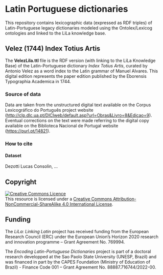 # Latin Portuguese dictionaries
This repository contains lexicographic data (expressed as RDF triples) of Latin-Portuguese legacy dictionaries modeled using the Ontolex/Lexicog ontologies and linked to the LiLa knowledge base.

## Velez (1744) Index Totius Artis
The **VelezLila.ttl** file is the RDF version (with linking to the LiLa Knowledge Base) of the Latin-Portuguese dictionary *Index Totius Artis*, curated by Antonio Velez as a word index to the Latin grammar of Manuel Alvares. This digital edition represents the paper edition published by the Eborensis Typographia Academica in 1744.

### Source of data
Data are taken from the unstructured digital text available on the Corpus Lexicográfico do Português project website (http://clp.dlc.ua.pt/DICIweb/default.asp?url=Obras&Livro=8&Edicao=9). Eventual corrections on the text were made referring to the digital copy available on the Biblioteca Nacional de Portugal website (https://purl.pt/14821).

### How to cite
#### Dataset
Dezotti Lucas Consolin, ... 


## Copyright
<a rel="license" href="http://creativecommons.org/licenses/by-nc-sa/4.0/"><img alt="Creative Commons Licence" style="border-width:0" src="https://i.creativecommons.org/l/by-nc-sa/4.0/88x31.png" /></a><br />This resource is licensed under a <a rel="license" href="http://creativecommons.org/licenses/by-nc-sa/4.0/">Creative Commons Attribution-NonCommercial-ShareAlike 4.0 International License</a>.

## Funding
The *LiLa: Linking Latin* project has received funding from the European Research Council (ERC) under the European Union’s Horizon 2020 research and innovation programme – Grant Agreement No. 769994.

The *Encoding Latin-Portuguese Dictionaries* project is part of a doctoral research developped at the Sao Paolo State University (UNESP, Brazil) and was financed in part by the CAPES Foundation (Ministry of Education of Brazil) - Finance Code 001 – Grant Agreement No. 88887.716744/2022-00.

